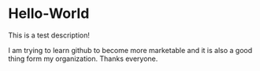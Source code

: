 # Hello-World
This is a test description!

I am trying to learn github to become more marketable and it is also a good thing form my organization.  Thanks everyone. 
